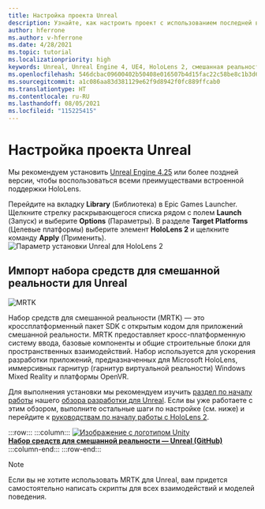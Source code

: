 ```yaml
---
title: Настройка проекта Unreal
description: Узнайте, как настроить проект с использованием последней версии Unreal Engine и средства Mixed Reality Feature Tool.
author: hferrone
ms.author: v-hferrone
ms.date: 4/28/2021
ms.topic: tutorial
ms.localizationpriority: high
keywords: Unreal, Unreal Engine 4, UE4, HoloLens 2, смешанная реальность, разработка, функции, новый проект, эмулятор, документация, руководства, голограммы, разработка игр, гарнитура смешанной реальности, гарнитура Windows Mixed Reality, гарнитура виртуальной реальности
ms.openlocfilehash: 546dcbac09600402b50408e016507b4d15fac22c58be8c1b3d68331dc5320252
ms.sourcegitcommit: a1c086aa83d381129e62f9d8942f0fc889ffcab0
ms.translationtype: HT
ms.contentlocale: ru-RU
ms.lasthandoff: 08/05/2021
ms.locfileid: "115225415"
---
```

# <a name="setting-up-your-unreal-project"></a>Настройка проекта Unreal

Мы рекомендуем установить [Unreal Engine 4.25](https://docs.unrealengine.com//GettingStarted/Installation/index.html) или более поздней версии, чтобы воспользоваться всеми преимуществами встроенной поддержки HoloLens.

Перейдите на вкладку **Library** (Библиотека) в Epic Games Launcher. Щелкните стрелку раскрывающегося списка рядом с полем **Launch** (Запуск) и выберите **Options** (Параметры). В разделе **Target Platforms** (Целевые платформы) выберите элемент **HoloLens 2** и щелкните команду **Apply** (Применить).
![Параметр установки Unreal для HoloLens 2](../images/Unreal_Install_Option_HoloLens2.png)

## <a name="import-mixed-reality-toolkit-for-unreal"></a>Импорт набора средств для смешанной реальности для Unreal

![MRTK](../../design/images/MRTK_UX_Hero.png)

Набор средств для смешанной реальности (MRTK) — это кроссплатформенный пакет SDK с открытым кодом для приложений смешанной реальности. MRTK предоставляет кросс-платформенную систему ввода, базовые компоненты и общие строительные блоки для пространственных взаимодействий. Набор используется для ускорения разработки приложений, предназначенных для Microsoft HoloLens, иммерсивных гарнитур (гарнитур виртуальной реальности) Windows Mixed Reality и платформы OpenVR.

Для выполнения установки мы рекомендуем изучить [раздел по началу работы](unreal-development-overview.md#1-getting-started) нашего [обзора разработки для Unreal](unreal-development-overview.md). Если вы уже работаете с этим обзором, выполните остальные шаги по настройке (см. ниже) и перейдите к [руководствам по началу работы с HoloLens 2](tutorials/unreal-uxt-ch1.md).

:::row:::
    :::column:::
        <a href="https://github.com/Microsoft/MixedRealityToolkit-Unreal" target="_blank">![Изображение с логотипом Unity](../images/MRTK-Unreal-Banner.png)<br>**Набор средств для смешанной реальности — Unreal (GitHub)** </a><br>
    :::column-end:::
:::row-end:::

> [!NOTE]
> Если вы не хотите использовать MRTK для Unreal, вам придется самостоятельно написать скрипты для всех взаимодействий и моделей поведения.
